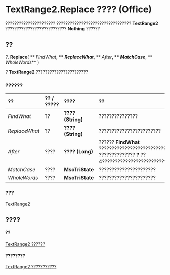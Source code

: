 
# TextRange2.Replace ???? (Office)

?????????????????????? ????????????????????????????????? **TextRange2** ??????????????????????????? **Nothing** ??????


## ??

 _?_. **Replace**( ** _FindWhat_**, ** _ReplaceWhat_**, ** _After_**, ** _MatchCase_**, ** _WholeWords_** )

 _?_ **TextRange2** ???????????????????????


### ??????



|**??**|**?? / ?????**|**????**|**??**|
|:-----|:-----|:-----|:-----|
| _FindWhat_|??|**???? (String)**|???????????????|
| _ReplaceWhat_|??|**???? (String)**|????????????????????????|
| _After_|????|**???? (Long)**|?????? **FindWhat** ???????????????????????????????????????????? 5 ?????????????? **?** ??4????????????????????????????????????????????????????|
| _MatchCase_|????|**MsoTriState**|??????????????????????|
| _WholeWords_|????|**MsoTriState**|??????????????????????|

### ???

TextRange2


## ????


#### ??


[TextRange2 ??????](a6a59c9b-9b64-c1e2-2e98-a1f99025c877.md)
#### ????????


[TextRange2 ???????????](http://msdn.microsoft.com/library/26daffff-b9ef-fd94-f5b7-ed3a09840cb6%28Office.15%29.aspx)